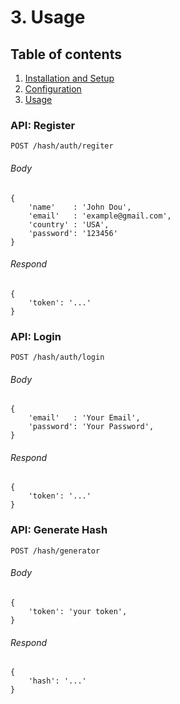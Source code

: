 # 3. Usage

## Table of contents

  1. [Installation and Setup](1-Installation-and-Setup.md)
  2. [Configuration](2-Configuration.md)
  3. [Usage](3-Usage.md)

### API: Register

    POST /hash/auth/regiter

###### Body

    {
        'name'    : 'John Dou',
        'email'   : 'example@gmail.com',
        'country' : 'USA',
        'password': '123456'
    }
    
###### Respond
    
    {
        'token': '...'
    }
    
### API: Login    
        
    POST /hash/auth/login
    
###### Body

    {
        'email'   : 'Your Email',
        'password': 'Your Password',
    }
    
###### Respond
    
    {
        'token': '...'
    }
    
### API: Generate Hash 
        
    POST /hash/generator
    
###### Body
   
    {
        'token': 'your token',
    }
    
###### Respond

    {
        'hash': '...'
    }     